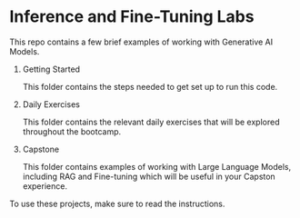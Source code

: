 # Inference and Fine-Tuning Labs

This repo contains a few brief examples of working with Generative AI Models. 

1. Getting Started

    This folder contains the steps needed to get set up to run this code.

2. Daily Exercises

    This folder contains the relevant daily exercises that will be explored throughout the bootcamp.

3. Capstone

    This folder contains examples of working with Large Language Models, including RAG and Fine-tuning which will be useful in your Capston experience.

To use these projects, make sure to read the instructions.
